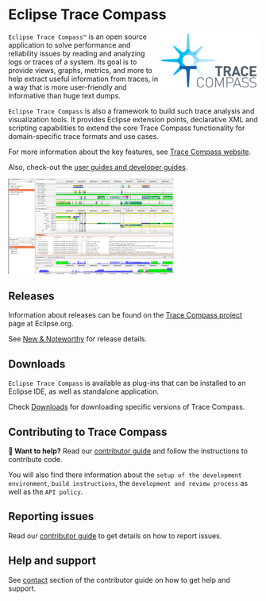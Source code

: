 # Eclipse Trace Compass

<img align="right" src="doc/images/tc-logo.png">

`Eclipse Trace Compass™` is an open source application to solve performance and
reliability issues by reading and analyzing logs or traces of a system. Its goal
is to provide views, graphs, metrics, and more to help extract useful
information from traces, in a way that is more user-friendly and informative
than huge text dumps.

`Eclipse Trace Compass` is also a framework to build such trace analysis and
visualization tools. It provides Eclipse extension points, declarative XML and
scripting capabilities to extend the core Trace Compass functionality for 
domain-specific trace formats and use cases.

For more information about the key features, see [Trace Compass website](https://eclipse.dev/tracecompass/).

Also, check-out the [user guides and developer guides](https://github.com/eclipse-tracecompass/org.eclipse.tracecompass/wiki#user-guides).

<img src="doc/images/tc-screenshot.png" width="66%">

## Releases

Information about releases can be found on the [Trace Compass project](https://projects.eclipse.org/projects/tools.tracecompass) page at Eclipse.org.

See [New & Noteworthy](https://github.com/eclipse-tracecompass/org.eclipse.tracecompass/wiki/New_In_Trace_Compass)
for release details.

## Downloads

`Eclipse Trace Compass` is available as plug-ins that can be installed to an
Eclipse IDE, as well as standalone application.

Check [Downloads](https://projects.eclipse.org/projects/tools.tracecompass/downloads) for downloading specific versions of Trace Compass.

## Contributing to Trace Compass

**👋 Want to help?** Read our [contributor guide](CONTRIBUTING.md) and follow the
instructions to contribute code.

You will also find there information about the `setup of the development environment`,
`build instructions`, the `development and review process` as well as the `API policy`.

## Reporting issues

Read our [contributor guide](CONTRIBUTING.md#when-to-submit-patches) to get details on
how to report issues.

## Help and support

See [contact](CONTRIBUTING.md#contact) section of the contributor guide on how to get help and support. 
